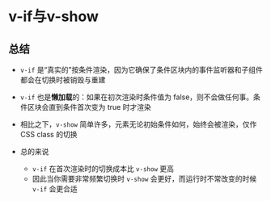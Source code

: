 # v-if与v-show

## 总结

+ `v-if` 是“真实的”按条件渲染，因为它确保了条件区块内的事件监听器和子组件都会在切换时被销毁与重建

+ `v-if` 也是**懒加载**的：如果在初次渲染时条件值为 false，则不会做任何事。条件区块会直到条件首次变为 true 时才渲染

+ 相比之下，`v-show` 简单许多，元素无论初始条件如何，始终会被渲染，仅作 CSS class 的切换

+ 总的来说

  + `v-if` 在首次渲染时的切换成本比 `v-show` 更高
  + 因此当你需要非常频繁切换时 `v-show` 会更好，而运行时不常改变的时候 `v-if` 会更合适
